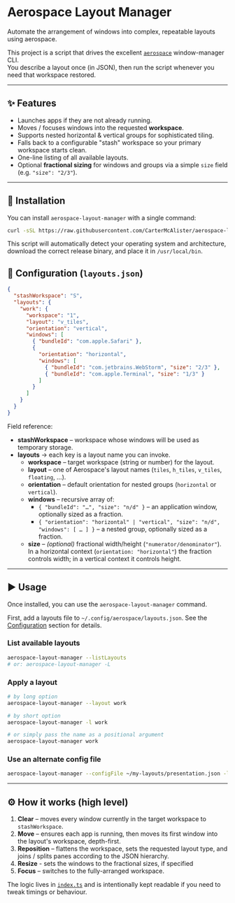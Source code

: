 # Aerospace Layout Manager

Automate the arrangement of windows into complex, repeatable layouts using aerospace.

This project is a script that drives the excellent [`aerospace`](https://github.com/nikitabobko/AeroSpace) window-manager CLI.  
You describe a layout once (in JSON), then run the script whenever you need that workspace restored.

---

## ✨ Features

* Launches apps if they are not already running.
* Moves / focuses windows into the requested **workspace**.
* Supports nested horizontal & vertical groups for sophisticated tiling.
* Falls back to a configurable "stash" workspace so your primary workspace starts clean.
* One-line listing of all available layouts.
* Optional **fractional sizing** for windows and groups via a simple `size` field (e.g. `"size": "2/3"`).

---

## 🚀 Installation

You can install `aerospace-layout-manager` with a single command:

```bash
curl -sSL https://raw.githubusercontent.com/CarterMcAlister/aerospace-layout-manager/main/install.sh | bash
```

This script will automatically detect your operating system and architecture, download the correct release binary, and place it in `/usr/local/bin`.

## 🔧 Configuration (`layouts.json`)

```json
{
  "stashWorkspace": "S",
  "layouts": {
    "work": {
      "workspace": "1",
      "layout": "v_tiles",
      "orientation": "vertical",
      "windows": [
        { "bundleId": "com.apple.Safari" },
        {
          "orientation": "horizontal",
          "windows": [
            { "bundleId": "com.jetbrains.WebStorm", "size": "2/3" },
            { "bundleId": "com.apple.Terminal", "size": "1/3" }
          ]
        }
      ]
    }
  }
}
```

Field reference:

* **stashWorkspace** – workspace whose windows will be used as temporary storage.
* **layouts** → each key is a layout name you can invoke.
  * **workspace** – target workspace (string or number) for the layout.
  * **layout** – one of Aerospace's layout names (`tiles`, `h_tiles`, `v_tiles`, `floating`, …).
  * **orientation** – default orientation for nested groups (`horizontal` or `vertical`).
  * **windows** – recursive array of:
    * `{ "bundleId": "…", "size": "n/d" }` – an application window, optionally sized as a fraction.
    * `{ "orientation": "horizontal" | "vertical", "size": "n/d", "windows": [ … ] }` – a nested group, optionally sized as a fraction.
  * **size** – *(optional)* fractional width/height (`"numerator/denominator"`). In a horizontal context (`orientation: "horizontal"`) the fraction controls width; in a vertical context it controls height.

---

## ▶️  Usage

Once installed, you can use the `aerospace-layout-manager` command.

First, add a layouts file to `~/.config/aerospace/layouts.json`. See the [Configuration](#-configuration-layoutsjson) section for details.

### List available layouts

```bash
aerospace-layout-manager --listLayouts
# or: aerospace-layout-manager -L
```

### Apply a layout

```bash
# by long option
aerospace-layout-manager --layout work

# by short option
aerospace-layout-manager -l work

# or simply pass the name as a positional argument
aerospace-layout-manager work
```

### Use an alternate config file

```bash
aerospace-layout-manager --configFile ~/my-layouts/presentation.json -l keynote
```

---

## ⚙️  How it works (high level)

1. **Clear** – moves every window currently in the target workspace to `stashWorkspace`.
2. **Move** – ensures each app is running, then moves its first window into the layout's workspace, depth-first.
3. **Reposition** – flattens the workspace, sets the requested layout type, and joins / splits panes according to the JSON hierarchy.
4. **Resize** - sets the windows to the fractional sizes, if specified
5. **Focus** – switches to the fully-arranged workspace.

The logic lives in [`index.ts`](./index.ts) and is intentionally kept readable if you need to tweak timings or behaviour.

